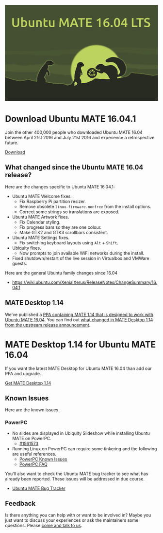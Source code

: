 <!--
.. title: Ubuntu MATE 16.04.1 LTS
.. slug: ubuntu-mate-xenial-point-one
.. date: 2016-07-21 15:50:00 BST
.. tags: Ubuntu,MATE,Xenial,Xerus,16.04.1,final,LTS
.. link:
.. description: Ubuntu MATE 16.04.1 (Xenial Xerus) LTS Final Release
.. type: text
.. author: Martin Wimpress
-->

<div align="center">
<img src="/gallery/blog/ubuntu-mate-1604-final.png" alt="Ubuntu MATE 16.04.1 LTS Final Release" />
</div>

<div class="bs-component">
    <div class="jumbotron">
        <h1>Download Ubuntu MATE 16.04.1</h1>
        <p>Join the other 400,000 people who downloaded Ubuntu MATE 16.04 between April 21st 2016 and July 21st 2016 and experience a retrospective future.</p>
        <a href="/download/" class="btn btn-primary btn-lg">Download</a>
        </p>
    </div>
</div>

## What changed since the Ubuntu MATE 16.04 release?

Here are the changes specific to Ubuntu MATE 16.04.1:

  * Ubuntu MATE Welcome fixes.
    * Fix Raspberry Pi partition resizer.
    * Remove obsolete `linux-firmware-nonfree` from the install options.
    * Correct some strings so translations are exposed.
  * Ubuntu MATE Artwork fixes.
    * Fix Calendar styling.
    * Fix progress bars so they are one colour.
    * Make GTK2 and GTK3 scrollbars consistent.
  * Ubuntu MATE Settings fixes.
    * Fix switching keyboard layouts using `Alt` + `Shift`.
  * Ubiquity fixes.
    * Now prompts to join available WiFi networks during the install.
  * Fixed shutdown/restart of the live session in Virtualbox and VMWare guests.

Here are the general Ubuntu family changes since 16.04

  * https://wiki.ubuntu.com/XenialXerus/ReleaseNotes/ChangeSummary/16.04.1

## MATE Desktop 1.14

We've published a [PPA containing MATE 1.14 that is 
designed to work with Ubuntu MATE 16.04](https://launchpad.net/~ubuntu-mate-dev/+archive/ubuntu/xenial-mate).
You can find out [what changed in MATE Desktop 1.14 from the upstream release announcement](http://mate-desktop.org/blog/2016-04-08-mate-1-14-released/).

<div class="bs-component">
    <div class="jumbotron">
        <h1>MATE Desktop 1.14 for Ubuntu MATE 16.04</h1>
        <p>If you want the latest MATE Desktop for Ubuntu MATE 16.04 than add our PPA and upgrade.</p>
        <a href="/blog/mate-desktop-114-for-xenial-xerus/" class="btn btn-primary btn-lg">Get MATE Desktop 1.14</a>
        </p>
    </div>
</div>

## Known Issues

Here are the known issues.

### PowerPC

  * No slides are displayed in Ubiquity Slideshow while installing Ubuntu MATE on PowerPC.
    * [#1561573](https://bugs.launchpad.net/bugs/1561573)	
  * Running Linux on PowerPC can require some tinkering and the following are useful references.
    * [PowerPC Known Issues](https://wiki.ubuntu.com/PowerPCKnownIssues)
    * [PowerPC FAQ](https://wiki.ubuntu.com/PowerPCFAQ)

You'll also want to check the Ubuntu MATE bug tracker to see what has
already been reported. These issues will be addressed in due course.

  * [Ubuntu MATE Bug Tracker](https://bugs.launchpad.net/ubuntu-mate)

## Feedback

Is there anything you can help with or want to be involved in? Maybe you just
want to discuss your experiences or ask the maintainers some questions. Please
[come and talk to us](https://ubuntu-mate.community/).
